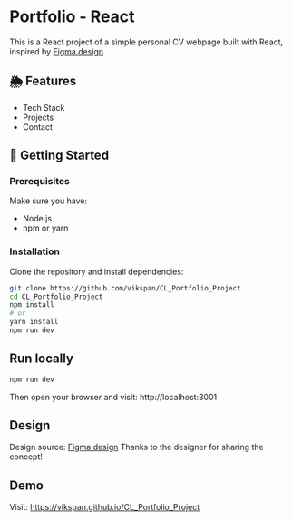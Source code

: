 # Portfolio - React

This is a React project of a simple personal CV webpage built with React, inspired by  [Figma design](https://www.figma.com/community/file/1116246660507537002/developer-portfolio-design).

## 🌦️ Features

- Tech Stack
- Projects
- Contact

## 🚀 Getting Started

### Prerequisites
Make sure you have:
- Node.js
- npm or yarn

### Installation

Clone the repository and install dependencies:

```bash
git clone https://github.com/vikspan/CL_Portfolio_Project
cd CL_Portfolio_Project
npm install
# or
yarn install
npm run dev
```

## Run locally

```bash
npm run dev
```

Then open your browser and visit: http://localhost:3001

## Design 
Design source:  [Figma design](https://www.figma.com/community/file/1116246660507537002/developer-portfolio-design)
Thanks to the designer for sharing the concept!

## Demo
Visit: https://vikspan.github.io/CL_Portfolio_Project